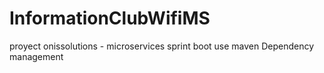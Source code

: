 # InformationClubWifiMS
proyect onissolutions - microservices sprint boot use maven Dependency management
